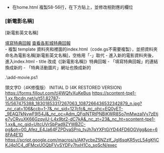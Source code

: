 - 在home.html 複製58-56行，在下方貼上，並修改相對應的欄位
<div class="block p-3 bg-[#F4F7F3] rounded-lg shadow-sm">
          <h3 class="font-semibold text-lg text-[#585048]">[新電影名稱]</h3>
          <p class="text-sm opacity-75 text-[#527a42]">[新電影英文名稱]</p>
          <div class="flex gap-3 mt-2">
            <a href="[新電影特典回報問卷連結]" target="_blank" rel="noopener noreferrer" class="flex-1 text-center py-2 px-3 bg-[#93B881] text-white text-sm font-medium rounded-lg hover:bg-[#7da56d] transition-colors duration-200">填寫特典回報</a>
            <a href="./[新電影名稱]" class="flex-1 text-center py-2 px-3 bg-[#527a42] text-white text-sm font-medium rounded-lg hover:bg-[#3F5C37] transition-colors duration-200">查看各影城特典回報</a>
          </div>
        </div>
- 複製 template 資料夾和裡面的index.html（code.gs不需要複製），並把資料夾命名為電影名稱[新電影英文名稱]，空格用「-」取代
- 進入新的電影資料夾後，進入index.html
- title 改成《[新電影名稱]》特典回報
- 「填寫特典回報」的連結換成新的
- 「特典活動圖片」網址也換成新的

.\add-movie.ps1

頭文字D（4K修復版）
INITIAL D (4K RESTORED VERSION)
https://forms.fillout.com/t/4WQfvXuKeBus
https://scontent-tpe1-1.xx.fbcdn.net/v/t51.82787-15/567475388_18301853317267063_1087266436532342879_n.jpg?_nc_cat=106&ccb=1-7&_nc_sid=127cfc&_nc_ohc=EQ0yET-_9EAQ7kNvwF9l54J&_nc_oc=Adm_QFqjNTRtPNBiKWR8So7mMwzaIVy7zEtje7yCRvuXK66GzqyiU-L4x9bt2-dC7kA&_nc_zt=23&_nc_ht=scontent-tpe1-1.xx&_nc_gid=UltcUVrSbPad9ZYWBZC-pg&oh=00_Afez_E4Ja64FZPDvaSPrq_tyJh7qYXFtGiYD44FD6OGVgg&oe=68FA4E1D
https://script.google.com/macros/s/AKfycbxZ5NZzIf_JgI6sqKR5ycL54gKfjCKJ4p1C4_dFMcxUOQbFVvSYDFv7hxH1Co_soScN/exec